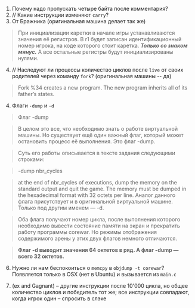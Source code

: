 1. Почему надо пропускать четыре байта после комментария?
2. // Какие инструкции изменяют `carry`?
3. От Бражника (оригинальная машина делает так же)

> При инициализации каретки в начале игры устанавливаются значения её регистров. В r1 будет записан идентификационный номер игрока, на коде которого стоит каретка. **_Только со знаком минус._** А все остальные регистры будут инициализированы нулями.

4. // Наследуют ли процессы количество циклов после `live` от своих родителей через команду `fork`? (оригинальная машины -- да)

> Fork %34 creates a new program. The new program inherits all of its father’s states.

4. Флаги `-dump` и `-d`

> Флаг -dump

> В целом это все, что необходимо знать о работе виртуальной машины. Но существует ещё один важный флаг, который может остановить процесс её выполнения. Это флаг -dump.

> Суть его работы описывается в тексте задания следующими строками:

> -dump nbr_cycles

> at the end of nbr_cycles of executions, dump the memory on the standard output and quit the game. The memory must be dumped in the hexadecimal format with 32 octets per line.
Аналог данного флага присутствует и в оригинальной виртуальной машине. Только под другим именем — -d.

> Оба флага получают номер цикла, после выполнения которого необходимо вывести состояние памяти на экран и прекратить работу программы corewar. Но режимы отображения содержимого арены у этих двух флагов немного отличаются.

> **Флаг -d выводит значения 64 октетов в ряд. А флаг -dump — всего 32 октетов.**

6. Нужно ли нам беспокоиться о `memcpy` в `objdump -t corewar`? Появляется только в OSX (нет в Ubuntu) и вызывается из `main.c`

7. (ex and Gagnant) – другие инструкции после 10'000 цикла, но общее количество циклов и победитель тот же; все инструкции совпадают, когда игрок один – спросить в слэке

